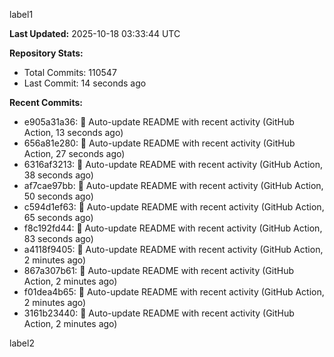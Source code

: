 
label1 
<!-- ACTIVITY_START -->
**Last Updated:** 2025-10-18 03:33:44 UTC

**Repository Stats:**
- Total Commits: 110547
- Last Commit: 14 seconds ago

**Recent Commits:**
- e905a31a36: 🤖 Auto-update README with recent activity (GitHub Action, 13 seconds ago)
- 656a81e280: 🤖 Auto-update README with recent activity (GitHub Action, 27 seconds ago)
- 6316af3213: 🤖 Auto-update README with recent activity (GitHub Action, 38 seconds ago)
- af7cae97bb: 🤖 Auto-update README with recent activity (GitHub Action, 50 seconds ago)
- c594d1ef63: 🤖 Auto-update README with recent activity (GitHub Action, 65 seconds ago)
- f8c192fd44: 🤖 Auto-update README with recent activity (GitHub Action, 83 seconds ago)
- a4118f9405: 🤖 Auto-update README with recent activity (GitHub Action, 2 minutes ago)
- 867a307b61: 🤖 Auto-update README with recent activity (GitHub Action, 2 minutes ago)
- f01dea4b65: 🤖 Auto-update README with recent activity (GitHub Action, 2 minutes ago)
- 3161b23440: 🤖 Auto-update README with recent activity (GitHub Action, 2 minutes ago)
<!-- ACTIVITY_END -->

label2
